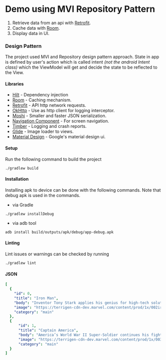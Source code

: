 # Demo using MVI Repository Pattern

1. Retrieve data from an api with [Retrofit](https://square.github.io/retrofit/).
2. Cache data with [Room](https://developer.android.com/topic/libraries/architecture/room).
3. Display data in UI.

### Design Pattern
The project used MVI and Repository design pattern approach. State in app is defined by user's action which is called intent _(not the android Intent class)_ which the ViewModel will get and decide the state to be reflected to the View.

#### Libraries
* [Hilt](https://dagger.dev/hilt/) - Dependency injection
* [Room](https://developer.android.com/jetpack/androidx/releases/room) - Caching mechanism.
* [Retrofit](https://square.github.io/retrofit/) - API http network requests.
* [OkHttp](https://square.github.io/okhttp/) - Use as http client for logging interceptor.
* [Moshi](https://github.com/square/moshi) - Smaller and faster JSON serialization.
* [Navigation Component](https://developer.android.com/guide/navigation) - For screen navigation.
* [Timber](https://github.com/JakeWharton/timber) - Logging and crash reports.
* [Glide](https://github.com/bumptech/glide) - Image loader to views.
* [Material Design](https://material.io/) - Google's material design ui.

#### Setup
Run the following command to build the project
```
./gradlew build
```

#### Installation
Installing apk to device can be done with the following commands. Note that debug apk is used in the commands.
- via Gradle
```
./gradlew installDebug
```
- via adb tool
```
adb install build/outputs/apk/debug/app-debug.apk
```

#### Linting
Lint issues or warnings can be checked by running
```
./gradlew lint
```

#### JSON
```yaml
[
  {
    "id": 0,
    "title": "Iron Man",
    "body": "Inventor Tony Stark applies his genius for high-tech solutions to problems as Iron Man, the armored Avenger.",
    "image": "https://terrigen-cdn-dev.marvel.com/content/prod/1x/002irm_ons_crd_03.jpg",
    "category": "main"
  },
  {
      "id": 1,
      "title": "Captain America",
      "body": "America’s World War II Super-Soldier continues his fight in the present as an Avenger and untiring sentinel of liberty.",
      "image": "https://terrigen-cdn-dev.marvel.com/content/prod/1x/003cap_ons_crd_03.jpg",
      "category": "main"
  }
]
```
